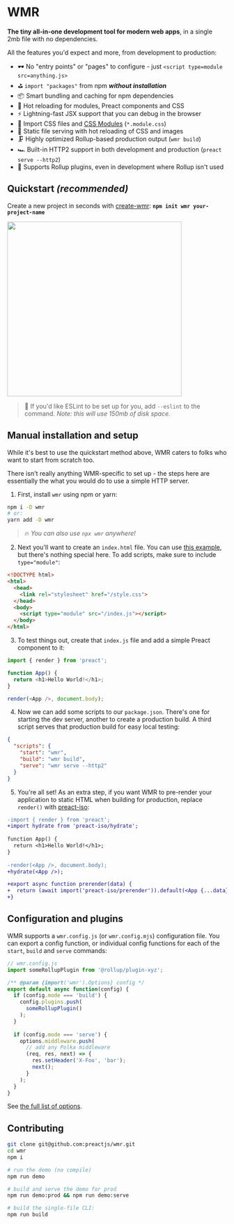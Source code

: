# WMR

**The tiny all-in-one development tool for modern web apps**, in a single 2mb file with no dependencies.

All the features you'd expect and more, from development to production:

- 🕶 No "entry points" or "pages" to configure - just `<script type=module src=anything.js>`
- ⛳️ `import "packages"` from npm **_without installation_**
- 📦 Smart bundling and caching for npm dependencies
- 🔄 Hot reloading for modules, Preact components and CSS
- ⚡️ Lightning-fast JSX support that you can debug in the browser
- 💄 Import CSS files and [CSS Modules](https://github.com/css-modules/css-modules) (`*.module.css`)
- 🦄 Static file serving with hot reloading of CSS and images
- 🗜 Highly optimized Rollup-based production output (`wmr build`)
- 🏎 Built-in HTTP2 support in both development and production (`preact serve --http2`)
- 🔧 Supports Rollup plugins, even in development where Rollup isn't used

## Quickstart _(recommended)_

Create a new project in seconds with [create-wmr](https://npm.im/create-wmr): **`npm init wmr your-project-name`**

<img width="400" src="https://user-images.githubusercontent.com/105127/100917537-4661e100-34a5-11eb-89bd-565b7bc31919.gif">

> 💁 If you'd like ESLint to be set up for you, add `--eslint` to the command. _Note: this will use 150mb of disk space._

## Manual installation and setup

While it's best to use the quickstart method above, WMR caters to folks who want to start from scratch too.

There isn't really anything WMR-specific to set up - the steps here are essentially the what you would do to use a simple HTTP server.

1. First, install `wmr` using npm or yarn:

```sh
npm i -D wmr
# or:
yarn add -D wmr
```

> 🔥 _You can also use `npx wmr` anywhere!_

2. Next you'll want to create an `index.html` file. You can use [this example](https://github.com/preactjs/wmr/blob/master/demo/public/index.html),
but there's nothing special here. To add scripts, make sure to include `type="module"`:

```html
<!DOCTYPE html>
<html>
  <head>
    <link rel="stylesheet" href="/style.css">
  </head>
  <body>
    <script type="module" src="/index.js"></script>
  </body>
</html>
```

3. To test things out, create that `index.js` file and add a simple Preact component to it:

```js
import { render } from 'preact';

function App() {
  return <h1>Hello World!</h1>;
}

render(<App />, document.body);
```

4. Now we can add some scripts to our `package.json`. There's one for starting the dev server, another to create a production build. A third script serves that production build for easy local testing:

```json
{
  "scripts": {
    "start": "wmr",
    "build": "wmr build",
    "serve": "wmr serve --http2"
  }
}
```

5. You're all set! As an extra step, if you want WMR to pre-render your application to static HTML when building for production, replace `render()` with [preact-iso](https://www.npmjs.com/package/preact-iso):

```diff
-import { render } from 'preact';
+import hydrate from 'preact-iso/hydrate';
 
function App() {
  return <h1>Hello World!</h1>;
}
 
-render(<App />, document.body);
+hydrate(<App />);

+export async function prerender(data) {
+  return (await import('preact-iso/prerender')).default(<App {...data} />);
+}
```

## Configuration and plugins

WMR supports a `wmr.config.js` (or `wmr.config.mjs`) configuration file.
You can export a config function, or individual config functions for each of the `start`, `build` and `serve` commands:

```js
// wmr.config.js
import someRollupPlugin from '@rollup/plugin-xyz';

/** @param {import('wmr').Options} config */
export default async function(config) {
  if (config.mode === 'build') {
    config.plugins.push(
      someRollupPlugin()
    );
  }
  
  if (config.mode === 'serve') {
    options.middleware.push(
      // add any Polka middleware
      (req, res, next) => {
        res.setHeader('X-Foo', 'bar');
        next();
      }
    );
  }
}
```

See [the full list of options](https://github.com/preactjs/wmr/blob/master/types.d.ts).

## Contributing

```sh
git clone git@github.com:preactjs/wmr.git
cd wmr
npm i

# run the demo (no compile)
npm run demo

# build and serve the demo for prod
npm run demo:prod && npm run demo:serve

# build the single-file CLI:
npm run build
```
